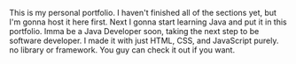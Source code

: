This is my personal portfolio. I haven't finished all of the sections yet, but I'm gonna host it here first.
Next I gonna start learning Java and put it in this portfolio. Imma be a Java Developer soon, taking the next step to be software developer.
I made it with just HTML, CSS, and JavaScript purely. no library or framework.
You guy can check it out if you want.

